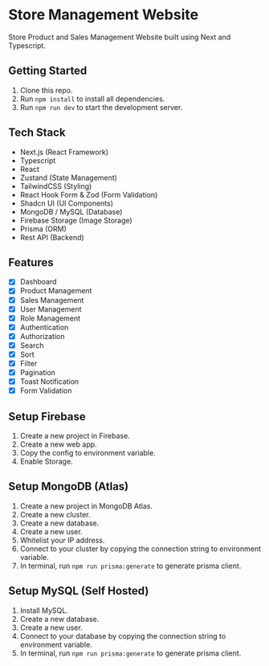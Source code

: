 # Store Management Website

Store Product and Sales Management Website built using Next and Typescript.

## Getting Started

1. Clone this repo.
1. Run ```npm install``` to install all dependencies.
1. Run ```npm run dev``` to start the development server.

## Tech Stack

- Next.js (React Framework)
- Typescript
- React
- Zustand (State Management)
- TailwindCSS (Styling)
- React Hook Form & Zod (Form Validation)
- Shadcn UI (UI Components)
- MongoDB / MySQL (Database)
- Firebase Storage (Image Storage)
- Prisma (ORM)
- Rest API (Backend)

## Features

- [x] Dashboard
- [x] Product Management
- [x] Sales Management
- [x] User Management
- [x] Role Management
- [x] Authentication
- [x] Authorization
- [x] Search
- [x] Sort
- [x] Filter
- [x] Pagination
- [x] Toast Notification
- [x] Form Validation

## Setup Firebase

1. Create a new project in Firebase.
1. Create a new web app.
1. Copy the config to environment variable.
1. Enable Storage.

## Setup MongoDB (Atlas)

1. Create a new project in MongoDB Atlas.
1. Create a new cluster.
1. Create a new database.
1. Create a new user.
1. Whitelist your IP address.
1. Connect to your cluster by copying the connection string to environment variable.
1. In terminal, run ```npm run prisma:generate``` to generate prisma client.

## Setup MySQL (Self Hosted)

1. Install MySQL.
1. Create a new database.
1. Create a new user.
1. Connect to your database by copying the connection string to environment variable.
1. In terminal, run ```npm run prisma:generate``` to generate prisma client.
